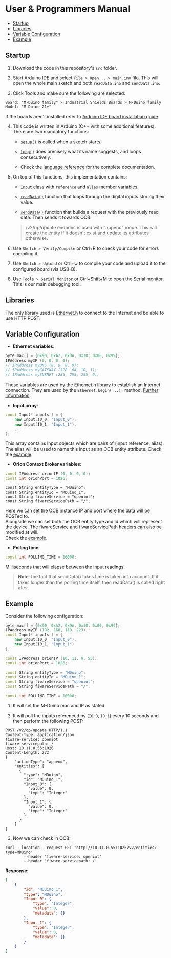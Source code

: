 # User & Programmers Manual

-   [Startup](#startup)
-   [Libraries](#libraries)
-   [Variable Configuration](#variable-configuration)
-   [Example](#example)

## Startup

1. Download the code in this repository's `src` folder.

2. Start Arduino IDE and select `File > Open... > main.ino` file. This will open the whole main sketch and both `readData.ino` and `sendData.ino`.

3. Click Tools and make sure the following are selected:
```
Board: "M-Duino family" > Industrial Shields Boards > M-Duino family
Model: "M-Duino 21+"
```
If the boards aren't installed refer to [Arduino IDE board installation guide](https://www.industrialshields.com/first-steps-with-the-industrial-arduino-based-plc-s-and-the-panel-pc-s-raspberry-pi-based#boards).

4. This code is written in Arduino (C++ with some additional features). There are two mandatory functions:
    - [`setup()`](https://www.arduino.cc/reference/en/language/structure/sketch/setup/) is called when a sketch starts.

    - [`loop()`](https://www.arduino.cc/reference/en/language/structure/sketch/loop/) does precisely what its name suggests, and loops consecutively.

    - Check the [language reference](https://www.arduino.cc/reference/en/) for the complete documentation.

5. On top of this functions, this implementation contains:
    - [`Input`](/src/main/Input) class with `reference` and `alias` member variables.

    - [`readData()`](/src/main/readData.ino) function that loops through the digital inputs storing their value.

    - [`sendData()`](/src/main/sendData.ino) function that builds a request with the previously read data. Then sends it towards OCB.
    > /v2/op/update endpoint is used with "append" mode. This will create the entity if it doesn't exist and update its attributes otherwise.

6. Use `Sketch > Verify/Compile` or Ctrl+R to check your code for errors compiling it.

7. Use `Sketch > Upload` or Ctrl+U to compile your code and upload it to the configured board (via USB-B).

8. Use `Tools > Serial Monitor` or Ctrl+Shift+M to open the Serial monitor. This is our main debugging tool.

## Libraries

The only library used is [Ethernet.h](https://www.arduino.cc/en/Reference/Ethernet) to connect to the Internet and be able to use HTTP POST.

## Variable Configuration

- **Ethernet variables**:
```c++
byte mac[] = {0x90, 0xA2, 0xDA, 0x10, 0x00, 0x99};
IPAddress myIP (0, 0, 0, 0);
// IPAddress myDNS (8, 8, 8, 8);
// IPAddress myGATEWAY (128, 64, 10, 1);
// IPAddress mySUBNET (255, 255, 255, 0);
```
These variables are used by the Ethernet.h library to establish an Internet connection. They are used by the `Ethernet.begin(...);` method. [Further information](https://www.arduino.cc/en/Reference/EthernetBegin).

- **Input array**:
```c++
const Input* inputs[] = {
    new Input(I0_0, "Input_0"),
    new Input(I0_1, "Input_1"),
    ...
};
```
This array contains Input objects which are pairs of (input reference, alias).  
The alias will be used to name this input as an OCB entity attribute. Check the [example](#example).

- **Orion Context Broker variables**:
```c++
const IPAddress orionIP (0, 0, 0, 0);
const int orionPort = 1026;  
```
```
const String entityType = "MDuino";
const String entityId = "MDuino_1";
const String fiwareService = "openiot";
const String fiwareServicePath = "/";
```
Here we can set the OCB instance IP and port where the data will be POSTed to.  
Alongside we can set both the OCB entity type and id which will represent the device. The fiwareService and fiwareServicePath headers can also be modified at will.  
Check the [example](#example).

- **Polling time**:
```c++
const int POLLING_TIME = 10000;
```
Milliseconds that will elapse between the input readings.
> **Note**: the fact that sendData() takes time is taken into account. If it takes longer than the polling time itself, then readData() is called right after.

## Example

Consider the following configuration:
```c++
byte mac[] = {0x90, 0xA2, 0xDA, 0x10, 0x00, 0x99};
IPAddress myIP (192, 168, 110, 223);
const Input* inputs[] = {
    new Input(I0_0, "Input_0"),
    new Input(I0_1, "Input_1")
};

const IPAddress orionIP (10, 11, 0, 55);
const int orionPort = 1026;

const String entityType = "MDuino";
const String entityId = "MDuino_1";
const String fiwareService = "openiot";
const String fiwareServicePath = "/";

const int POLLING_TIME = 10000;
```
1. It will set the M-Duino mac and IP as stated.

2. It will poll the inputs referenced by (`I0_0`, `I0_1`) every 10 seconds and then perform the following POST:
```http
POST /v2/op/update HTTP/1.1
Content-Type: application/json
fiware-service: openiot
fiware-servicepath: /
Host: 10.11.0.55:1026
Content-Length: 272
{
    "actionType": "append",
    "entities": [
      {
        "type": "MDuino",
        "id": "MDuino_1",
        "Input_0": {
          "value": 0,
          "type": "Integer"
        },
        "Input_1": {
          "value": 0,
          "type": "Integer"
        }
      }
    ]
}
```

3. Now we can check in OCB:
```console
curl --location --request GET 'http://10.11.0.55:1026/v2/entities?type=MDuino'
        --header 'fiware-service: openiot'
        --header 'fiware-servicepath: /'
```
**Response**:
```json
[
    {
        "id": "MDuino_1",
        "type": "MDuino",
        "Input_0": {
            "type": "Integer",
            "value": 0,
            "metadata": {}
        },
        "Input_1": {
            "type": "Integer",
            "value": 0,
            "metadata": {}
        }
    }
]
```
